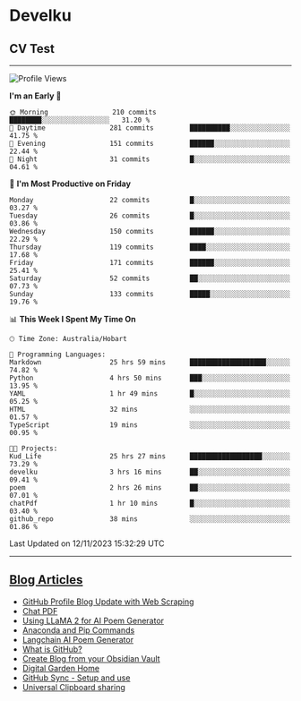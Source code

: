 <h1> Develku </h1>

<h2>CV Test</h2>

---

<!--START_SECTION:waka-->
![Profile Views](http://img.shields.io/badge/Profile%20Views-820-blue)

**I'm an Early 🐤** 

```text
🌞 Morning                210 commits         ████████░░░░░░░░░░░░░░░░░   31.20 % 
🌆 Daytime                281 commits         ██████████░░░░░░░░░░░░░░░   41.75 % 
🌃 Evening                151 commits         ██████░░░░░░░░░░░░░░░░░░░   22.44 % 
🌙 Night                  31 commits          █░░░░░░░░░░░░░░░░░░░░░░░░   04.61 % 
```
📅 **I'm Most Productive on Friday** 

```text
Monday                   22 commits          █░░░░░░░░░░░░░░░░░░░░░░░░   03.27 % 
Tuesday                  26 commits          █░░░░░░░░░░░░░░░░░░░░░░░░   03.86 % 
Wednesday                150 commits         ██████░░░░░░░░░░░░░░░░░░░   22.29 % 
Thursday                 119 commits         ████░░░░░░░░░░░░░░░░░░░░░   17.68 % 
Friday                   171 commits         ██████░░░░░░░░░░░░░░░░░░░   25.41 % 
Saturday                 52 commits          ██░░░░░░░░░░░░░░░░░░░░░░░   07.73 % 
Sunday                   133 commits         █████░░░░░░░░░░░░░░░░░░░░   19.76 % 
```


📊 **This Week I Spent My Time On** 

```text
🕑︎ Time Zone: Australia/Hobart

💬 Programming Languages: 
Markdown                 25 hrs 59 mins      ███████████████████░░░░░░   74.82 % 
Python                   4 hrs 50 mins       ███░░░░░░░░░░░░░░░░░░░░░░   13.95 % 
YAML                     1 hr 49 mins        █░░░░░░░░░░░░░░░░░░░░░░░░   05.25 % 
HTML                     32 mins             ░░░░░░░░░░░░░░░░░░░░░░░░░   01.57 % 
TypeScript               19 mins             ░░░░░░░░░░░░░░░░░░░░░░░░░   00.95 % 

🐱‍💻 Projects: 
Kud_Life                 25 hrs 27 mins      ██████████████████░░░░░░░   73.29 % 
develku                  3 hrs 16 mins       ██░░░░░░░░░░░░░░░░░░░░░░░   09.41 % 
poem                     2 hrs 26 mins       ██░░░░░░░░░░░░░░░░░░░░░░░   07.01 % 
chatPdf                  1 hr 10 mins        █░░░░░░░░░░░░░░░░░░░░░░░░   03.40 % 
github_repo              38 mins             ░░░░░░░░░░░░░░░░░░░░░░░░░   01.86 % 
```


 Last Updated on 12/11/2023 15:32:29 UTC
<!--END_SECTION:waka-->

---

## [Blog Articles](https://my-digital-garden-green-seven.vercel.app/)

<!--START_SECTION:blog-->
- [GitHub Profile Blog Update with Web Scraping](https://my-digital-garden-green-seven.vercel.app/404)
- [Chat PDF](https://my-digital-garden-green-seven.vercel.app/1-project/solution-architect/personal-projects/langchain/chat-pdf/)
- [Using LLaMA 2 for AI Poem Generator](https://my-digital-garden-green-seven.vercel.app/1-project/solution-architect/personal-projects/langchain/using-l-la-ma-2-for-ai-poem-generator/)
- [Anaconda and Pip Commands](https://my-digital-garden-green-seven.vercel.app/3-resource/mac-tips/anaconda-and-pip-commands/)
- [Langchain AI Poem Generator](https://my-digital-garden-green-seven.vercel.app/1-project/solution-architect/personal-projects/langchain/langchain-ai-poem-generator/)
- [What is GitHub?](https://my-digital-garden-green-seven.vercel.app/3-resource/git-hub-related/what-is-git-hub/)
- [Create Blog from your Obsidian Vault](https://my-digital-garden-green-seven.vercel.app/4-archive/how-to-use-obsidian/create-blog-from-your-obsidian-vault/)
- [Digital Garden Home](https://my-digital-garden-green-seven.vercel.app/)
- [GitHub Sync - Setup and use](https://my-digital-garden-green-seven.vercel.app/3-resource/git-hub-related/git-hub-sync-setup-and-use/)
- [Universal Clipboard sharing](https://my-digital-garden-green-seven.vercel.app/3-resource/mac-tips/universal-clipboard-sharing/)
<!--END_SECTION:blog-->
